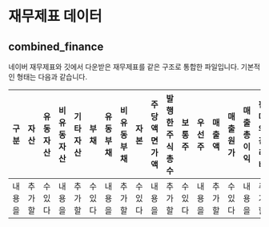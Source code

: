 # 재무제표 데이터

## combined_finance
네이버 재무제표와 깃에서 다운받은 재무제표를 같은 구조로 통합한 파일입니다. 기본적인 형태는 다음과 같습니다.

구분 | 자산 | 유동자산| 비유동자산 | 기타자산 | 부채 | 유동부채 | 비유동부채 | 자본 | 주당액면가액 | 발행한주식총수 | 보통주 | 우선주 | 매출액 | 매출원가 | 매출총이익 | 판매와 관리비
----- | ----- | ----- | ----- | ----- | ----- | ----- | ----- | ----- | ----- | ----- | ----- | ----- | ----- | ----- | ----- | ----- |
내용을 | 추가할 | 수있다 | 내용을 | 추가할 | 수있다 | 내용을 | 추가할 | 수있다 | 내용을 | 추가할 | 수있다 | 내용을 | 추가할 | 수있다 | 내용을 | 추가할 | 수있다
